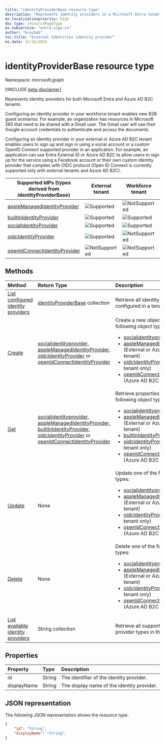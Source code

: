 ```yaml
---
title: "identityProviderBase resource type"
description: "Represents identity providers in a Microsoft Entra tenant and an Azure AD B2C tenant."
ms.localizationpriority: high
doc_type: resourcePageType
ms.subservice: "entra-sign-in"
author: "brozbab"
toc.title: "External Identities identity provider"
ms.date: 11/16/2024
---
```


# identityProviderBase resource type

Namespace: microsoft.graph

[!INCLUDE [beta-disclaimer](../../includes/beta-disclaimer.md)]

Represents identity providers for both Microsoft Entra and Azure AD B2C tenants.

Configuring an identity provider in your workforce tenant enables new B2B guest scenarios. For example, an organization has resources in Microsoft 365 that need to be shared with a Gmail user. The Gmail user will use their Google account credentials to authenticate and access the documents.

Configuring an identity provider in your external or Azure AD B2C tenant enables users to sign up and sign in using a social account or a custom OpenID Connect supported provider in an application. For example, an application can use Entra External ID or Azure AD B2C to allow users to sign up for the service using a Facebook account or their own custom identity provider that complies with OIDC protocol (Open ID Connect is currently supported only with external tenants and Azure AD B2C).

| Supported  IdPs (types derived from identityProviderBase)                      | External tenant     | Workforce tenant    | Azure AD B2C tenant |
|--------------------------------------------------------------------------------|---------------------|---------------------|---------------------|
| [appleManagedIdentityProvider](../resources/applemanagedidentityprovider.md)   | ![Supported][Yes]   | ![NotSupported][No] | ![Supported][Yes]   |
| [builtInIdentityProvider](../resources/builtinidentityprovider.md)             | ![Supported][Yes]   | ![Supported][Yes]   | ![Supported][Yes]   |
| [socialIdentityProvider](../resources/socialidentityprovider.md)               | ![Supported][Yes]   | ![Supported][Yes]   | ![Supported][Yes]   |
| [oidcIdentityProvider](../resources/oidcidentityprovider.md)                   | ![Supported][Yes]   | ![NotSupported][No] | ![NotSupported][No] |
| [openIdConnectIdentityProvider](../resources/openidconnectidentityprovider.md) | ![NotSupported][No] | ![NotSupported][No] | ![Supported][Yes]   |

## Methods

| Method       | Return Type  |Description|
|:---------------|:--------|:----------|
|[List configured identity providers](../api/identitycontainer-list-identityproviders.md)|[identityProviderBase](../resources/identityproviderbase.md) collection|Retrieve all identity providers configured in a tenant.|
|[Create](../api/identitycontainer-post-identityproviders.md)| [socialidentityprovider](../resources/socialidentityprovider.md), [appleManagedIdentityProvider](../resources/applemanagedidentityprovider.md), [oidcIdentityProvider](../resources/oidcidentityprovider.md) or [openIdConnectIdentityProvider](../resources/openidconnectidentityprovider.md) |Create a new object of one of the following object types: <br/><ul><li> [socialidentityprovider](../resources/socialidentityprovider.md) <li>[appleManagedIdentityProvider](../resources/applemanagedidentityprovider.md) (External or Azure AD B2C tenant)<li>[oidcIdentityProvider](../resources/oidcidentityprovider.md) (External tenant only)</li><li> [openIdConnectIdentityProvider](../resources/openidconnectidentityprovider.md) (Azure AD B2C tenant only) </li></ul>|
|[Get](../api/identityproviderbase-get.md) |[socialidentityprovider](../resources/socialidentityprovider.md), [appleManagedIdentityProvider](../resources/applemanagedidentityprovider.md), [builtInIdentityProvider](../resources/builtinidentityprovider.md), [oidcIdentityProvider](../resources/oidcidentityprovider.md) or [openIdConnectIdentityProvider](../resources/openidconnectidentityprovider.md) | Retrieve properties of one of the following object types: <br/><ul><li> [socialidentityprovider](../resources/socialidentityprovider.md) <li> [appleManagedIdentityProvider](../resources/applemanagedidentityprovider.md) (External or Azure AD B2C tenant) <li> [builtInIdentityProvider](../resources/builtinidentityprovider.md)<li>[oidcIdentityProvider](../resources/oidcidentityprovider.md) (External tenant only)</li> <li> [openIdConnectIdentityProvider](../resources/openidconnectidentityprovider.md) (Azure AD B2C tenant only) </li></ul>|
|[Update](../api/identityproviderbase-update.md)|None|Update one of the following object types: <ul><li> [socialidentityprovider](../resources/socialidentityprovider.md) <li>[appleManagedIdentityProvider](../resources/applemanagedidentityprovider.md) (External or Azure AD B2C tenant)<li>[oidcIdentityProvider](../resources/oidcidentityprovider.md) (External tenant only)</li><li> [openIdConnectIdentityProvider](../resources/openidconnectidentityprovider.md) (Azure AD B2C tenant only) </li></ul>|
|[Delete](../api/identityproviderbase-delete.md)|None|Delete one of the following object types: <br/><ul><li> [socialidentityprovider](../resources/socialidentityprovider.md)<li>[appleManagedIdentityProvider](../resources/applemanagedidentityprovider.md) (External or Azure AD B2C tenant)<li>[oidcIdentityProvider](../resources/oidcidentityprovider.md) (External tenant only)</li><li> [openIdConnectIdentityProvider](../resources/openidconnectidentityprovider.md) (Azure AD B2C tenant only)</li></ul>|
|[List available identity providers](../api/identityproviderbase-availableprovidertypes.md)|String collection|Retrieve all supported identity provider types in the tenant.|

## Properties

|Property|Type|Description|
|:---------------|:--------|:----------|
|id|String|The identifier of the identity provider.|
|displayName|String|The display name of the identity provider.|

## JSON representation

The following JSON representation shows the resource type.

<!-- {
  "blockType": "resource",
  "@odata.type": "microsoft.graph.identityProviderBase"
} -->

```json
{
    "id": "String",
    "displayName": "String",
}
```


[Yes]: /graph/images/yesandnosymbols/greencheck.svg
[No]: /graph/images/yesandnosymbols/no.svg
